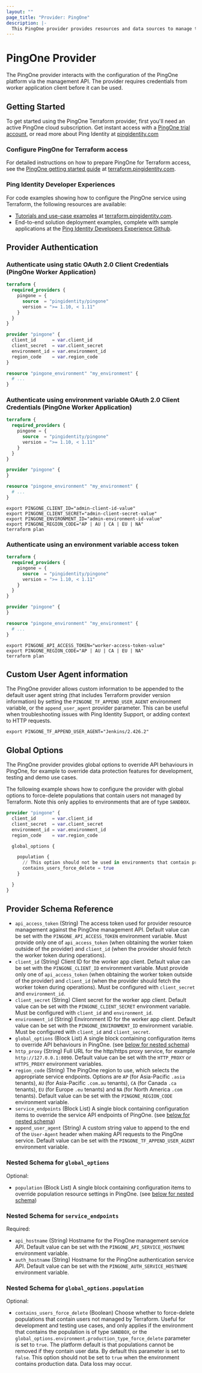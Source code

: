 ```yaml
---
layout: ""
page_title: "Provider: PingOne"
description: |-
  This PingOne provider provides resources and data sources to manage the PingOne platform as infrastructure-as-code, through the PingOne management API.
---
```


# PingOne Provider

The PingOne provider interacts with the configuration of the PingOne platform via the management API. The provider requires credentials from worker application client before it can be used.

## Getting Started

To get started using the PingOne Terraform provider, first you'll need an active PingOne cloud subscription.  Get instant access with a [PingOne trial account](https://www.pingidentity.com/en/try-ping.html), or read more about Ping Identity at [pingidentity.com](https://www.pingidentity.com)

### Configure PingOne for Terraform access

For detailed instructions on how to prepare PingOne for Terraform access, see the [PingOne getting started guide](https://terraform.pingidentity.com/getting-started/pingone/#configure-pingone-for-terraform-access) at [terraform.pingidentity.com](https://terraform.pingidentity.com).

### Ping Identity Developer Experiences

For code examples showing how to configure the PingOne service using Terraform, the following resources are available:

- [Tutorials and use-case examples](https://terraform.pingidentity.com/examples/) at [terraform.pingidentity.com](https://terraform.pingidentity.com).
- End-to-end solution deployment examples, complete with sample applications at the [Ping Identity Developers Experience Github](https://github.com/pingidentity-developers-experience?tab=repositories).

## Provider Authentication

### Authenticate using static OAuth 2.0 Client Credentials (PingOne Worker Application)

```terraform
terraform {
  required_providers {
    pingone = {
      source  = "pingidentity/pingone"
      version = ">= 1.10, < 1.11"
    }
  }
}

provider "pingone" {
  client_id      = var.client_id
  client_secret  = var.client_secret
  environment_id = var.environment_id
  region_code    = var.region_code
}

resource "pingone_environment" "my_environment" {
  # ...
}
```

### Authenticate using environment variable OAuth 2.0 Client Credentials (PingOne Worker Application)

```terraform
terraform {
  required_providers {
    pingone = {
      source  = "pingidentity/pingone"
      version = ">= 1.10, < 1.11"
    }
  }
}

provider "pingone" {
}

resource "pingone_environment" "my_environment" {
  # ...
}
```

```shell
export PINGONE_CLIENT_ID="admin-client-id-value"
export PINGONE_CLIENT_SECRET="admin-client-secret-value"
export PINGONE_ENVIRONMENT_ID="admin-environment-id-value"
export PINGONE_REGION_CODE="AP | AU | CA | EU | NA"
terraform plan
```

### Authenticate using an environment variable access token

```terraform
terraform {
  required_providers {
    pingone = {
      source  = "pingidentity/pingone"
      version = ">= 1.10, < 1.11"
    }
  }
}

provider "pingone" {
}

resource "pingone_environment" "my_environment" {
  # ...
}
```

```shell
export PINGONE_API_ACCESS_TOKEN="worker-access-token-value"
export PINGONE_REGION_CODE="AP | AU | CA | EU | NA"
terraform plan
```

## Custom User Agent information

The PingOne provider allows custom information to be appended to the default user agent string (that includes Terraform provider version information) by setting the `PINGONE_TF_APPEND_USER_AGENT` environment variable, or the `append_user_agent` provider parameter.  This can be useful when troubleshooting issues with Ping Identity Support, or adding context to HTTP requests.

```shell
export PINGONE_TF_APPEND_USER_AGENT="Jenkins/2.426.2"
```

## Global Options

The PingOne provider provides global options to override API behaviours in PingOne, for example to override data protection features for development, testing and demo use cases.

The following example shows how to configure the provider with global options to force-delete populations that contain users not managed by Terraform.  Note this only applies to environments that are of type `SANDBOX`.

```terraform
provider "pingone" {
  client_id      = var.client_id
  client_secret  = var.client_secret
  environment_id = var.environment_id
  region_code    = var.region_code

  global_options {

    population {
      // This option should not be used in environments that contain production data.  Data loss may occur.
      contains_users_force_delete = true
    }

  }
}
```

## Provider Schema Reference

- `api_access_token` (String) The access token used for provider resource management against the PingOne management API.  Default value can be set with the `PINGONE_API_ACCESS_TOKEN` environment variable.  Must provide only one of `api_access_token` (when obtaining the worker token outside of the provider) and `client_id` (when the provider should fetch the worker token during operations).
- `client_id` (String) Client ID for the worker app client.  Default value can be set with the `PINGONE_CLIENT_ID` environment variable.  Must provide only one of `api_access_token` (when obtaining the worker token outside of the provider) and `client_id` (when the provider should fetch the worker token during operations).  Must be configured with `client_secret` and `environment_id`.
- `client_secret` (String) Client secret for the worker app client.  Default value can be set with the `PINGONE_CLIENT_SECRET` environment variable.  Must be configured with `client_id` and `environment_id`.
- `environment_id` (String) Environment ID for the worker app client.  Default value can be set with the `PINGONE_ENVIRONMENT_ID` environment variable.  Must be configured with `client_id` and `client_secret`.
- `global_options` (Block List) A single block containing configuration items to override API behaviours in PingOne. (see [below for nested schema](#nestedblock--global_options))
- `http_proxy` (String) Full URL for the http/https proxy service, for example `http://127.0.0.1:8090`.  Default value can be set with the `HTTP_PROXY` or `HTTPS_PROXY` environment variables.
- `region_code` (String) The PingOne region to use, which selects the appropriate service endpoints.  Options are `AP` (for Asia-Pacific `.asia` tenants), `AU` (for Asia-Pacific `.com.au` tenants), `CA` (for Canada `.ca` tenants), `EU` (for Europe `.eu` tenants) and `NA` (for North America `.com` tenants).  Default value can be set with the `PINGONE_REGION_CODE` environment variable.
- `service_endpoints` (Block List) A single block containing configuration items to override the service API endpoints of PingOne. (see [below for nested schema](#nestedblock--service_endpoints))
- `append_user_agent` (String) A custom string value to append to the end of the `User-Agent` header when making API requests to the PingOne service. Default value can be set with the `PINGONE_TF_APPEND_USER_AGENT` environment variable.

<a id="nestedblock--global_options"></a>
### Nested Schema for `global_options`

Optional:

- `population` (Block List) A single block containing configuration items to override population resource settings in PingOne. (see [below for nested schema](#nestedblock--global_options))

<a id="nestedblock--service_endpoints"></a>
### Nested Schema for `service_endpoints`

Required:

- `api_hostname` (String) Hostname for the PingOne management service API.  Default value can be set with the `PINGONE_API_SERVICE_HOSTNAME` environment variable.
- `auth_hostname` (String) Hostname for the PingOne authentication service API.  Default value can be set with the `PINGONE_AUTH_SERVICE_HOSTNAME` environment variable.

<a id="nestedblock--global_options-population"></a>
### Nested Schema for `global_options.population`

Optional:

- `contains_users_force_delete` (Boolean) Choose whether to force-delete populations that contain users not managed by Terraform.  Useful for development and testing use cases, and only applies if the environment that contains the population is of type `SANDBOX`, or the `global_options.environment.production_type_force_delete` parameter is set to `true`.  The platform default is that populations cannot be removed if they contain user data.  By default this parameter is set to `false`. This option should not be set to `true` when the environment contains production data. Data loss may occur.
